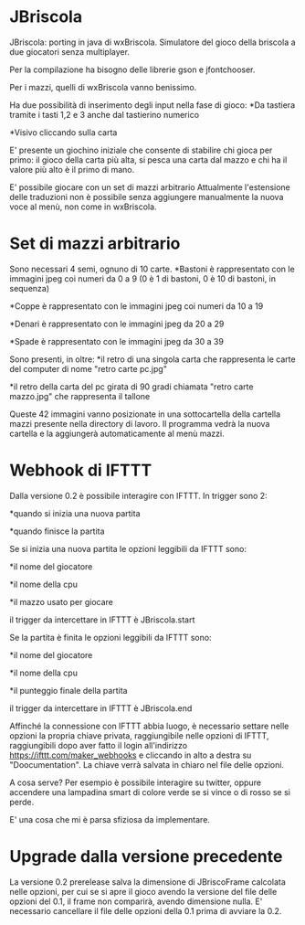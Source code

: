 # JBriscola
JBriscola: porting in java di wxBriscola. Simulatore del gioco della briscola a due giocatori senza multiplayer.

Per la compilazione ha bisogno delle librerie gson e jfontchooser.

Per i mazzi, quelli di wxBriscola vanno benissimo.

Ha due possibilità di inserimento degli input nella fase di gioco:
*Da tastiera tramite i tasti 1,2 e 3 anche dal tastierino numerico

*Visivo cliccando sulla carta


E' presente  un giochino iniziale che consente di stabilire chi gioca per primo: il gioco della carta più alta, si pesca una carta dal mazzo e chi ha il valore più alto è il primo di mano.

E' possibile giocare con un set di mazzi arbitrario
Attualmente l'estensione delle traduzioni non è possibile senza aggiungere manualmente la nuova voce al menù, non come in wxBriscola.

# Set di mazzi arbitrario
Sono necessari 4 semi, ognuno di 10 carte.
*Bastoni è rappresentato con le immagini jpeg coi numeri da 0 a 9 (0 è 1 di bastoni, 0 è 10 di bastoni, in sequenza)

*Coppe è rappresentato con le immagini jpeg coi numeri da 10 a 19

*Denari è rappresentato con le immagini jpeg da 20 a 29

*Spade è rappresentato con le immagini jpeg da 30 a 39

Sono presenti, in oltre:
*il retro di una singola carta che rappresenta le carte del computer di nome "retro carte pc.jpg"

*il retro della carta del pc girata di 90 gradi chiamata "retro carte mazzo.jpg" che rappresenta il tallone

Queste 42 immagini vanno posizionate in una sottocartella della cartella mazzi presente nella directory di lavoro.
Il programma vedrà la nuova cartella e la aggiungerà automaticamente al menù mazzi.

# Webhook di IFTTT
Dalla versione 0.2 è possibile interagire con IFTTT.
In trigger sono 2:

*quando si inizia una nuova partita

*quando finisce la partita

Se si inizia una nuova partita le opzioni leggibili da IFTTT sono:

*il nome del giocatore

*il nome della cpu

*il mazzo usato per giocare

il trigger da intercettare in IFTTT è JBriscola.start

Se la partita è finita le opzioni leggibili da IFTTT sono:

*il nome del giocatore

*il nome della cpu

*il punteggio finale della partita

il trigger da intercettare in IFTTT è JBriscola.end

Affinché la connessione con IFTTT abbia luogo, è necessario settare nelle opzioni la propria chiave privata, raggiungibile nelle opzioni di IFTTT, raggiungibili dopo aver fatto il login all'indirizzo https://ifttt.com/maker_webhooks e cliccando in alto a destra su "Doocumentation".
La chiave verrà salvata in chiaro nel file delle opzioni.

A cosa serve? Per esempio è possibile interagire su twitter, oppure accendere una lampadina smart di colore verde se si vince o di rosso se si perde.

E' una cosa che mi è parsa sfiziosa da implementare.

# Upgrade dalla versione precedente
La versione 0.2 prerelease salva la dimensione di JBriscoFrame calcolata nelle opzioni, per cui se si apre il gioco avendo la versione del file delle opzioni del 0.1, il frame non comparirà, avendo dimensione nulla.
E' necessario cancellare il file delle opzioni della 0.1 prima di avviare la 0.2.
